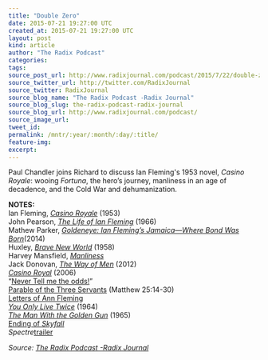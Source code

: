 ```yaml
---
title: "Double Zero"
date: 2015-07-21 19:27:00 UTC
created_at: 2015-07-21 19:27:00 UTC
layout: post
kind: article
author: "The Radix Podcast"
categories: 
tags: 
source_post_url: http://www.radixjournal.com/podcast/2015/7/22/double-zero
source_twitter_url: http://twitter.com/RadixJournal
source_twitter: RadixJournal
source_blog_name: "The Radix Podcast -Radix Journal"
source_blog_slug: the-radix-podcast-radix-journal
source_blog_url: http://www.radixjournal.com/podcast/
source_image_url: 
tweet_id:
permalink: /mntr/:year/:month/:day/:title/
feature-img: 
excerpt:
---
```

<p>Paul Chandler joins Richard to discuss Ian Fleming's 1953 novel, <em>Casino Royale</em>: wooing <em>Fortuna</em>, the hero’s journey, manliness in an age of decadence, and the Cold War and dehumanization. </p><p><strong>NOTES:</strong> <br>
Ian Fleming, <a href="http://www.amazon.com/exec/obidos/ASIN/1612185436/washisummipub-20"><em>Casino Royale</em></a> (1953) <br>
John Pearson, <a href="http://www.amazon.com/exec/obidos/ASIN/1448208068/washisummipub-20"><em>The Life of Ian Fleming</em></a> (1966) <br>
Mathew Parker, <a href="http://www.amazon.com/exec/obidos/ASIN/1605986860/washisummipub-20"><em>Goldeneye: Ian Fleming’s Jamaica—Where Bond Was Born</em></a>(2014) <br>
Huxley, <a href="http://www.amazon.com/exec/obidos/ASIN/0060776099/washisummipub-20"><em>Brave New World</em></a> (1958) <br>
Harvey Mansfield, <a href="http://www.amazon.com/exec/obidos/ASIN/0300122543/washisummipub-20"><em>Manliness</em></a> <br>
Jack Donovan, <a href="http://www.amazon.com/exec/obidos/ASIN/0985452307/washisummipub-20"><em>The Way of Men</em></a> (2012) <br>
<a href="http://www.amazon.com/exec/obidos/ASIN/B000MRA5NS/washisummipub-20"><em>Casino Royal</em></a> (2006) <br>
“<a href="https://youtu.be/KvJDItC6tE0?t=1m53s">Never Tell me the odds!</a>” <br>
<a href="https://www.biblegateway.com/passage/?search=Matthew+25%3A14-30&amp;version=NLT">Parable of the Three Servants</a> (Matthew 25:14-30) <br>
<a href="http://www.lrb.co.uk/v07/n19/mary-kay-wilmers/lady-rothermeres-fan">Letters of Ann Fleming</a> <br>
<a href="http://www.amazon.com/exec/obidos/ASIN/1612185568/washisummipub-20"><em>You Only Live Twice</em></a> (1964) <br>
<a href="http://www.amazon.com/exec/obidos/ASIN/1612185576/washisummipub-20"><em>The Man With the Golden Gun</em></a> (1965) <br>
<a href="https://www.youtube.com/watch?v=3BZo-NpxDQ4">Ending of <em>Skyfall</em></a> <br>
<em>Spectre</em><a href="https://www.youtube.com/watch?v=sPMMRdbU5Og">trailer</a></p><div class="">
    <i>Source: <a href="http://www.radixjournal.com/podcast/">The Radix Podcast -Radix Journal</a></i>
</div>
